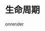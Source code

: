 <!--
 * @Author: mengbing mengbingg@outlook.com
 * @Date: 2023-01-18 10:04:42
 * @LastEditors: mengbing mengbingg@outlook.com
 * @LastEditTime: 2023-01-18 14:49:15
 * @Descripttion: 
-->
# 生命周期
onrender